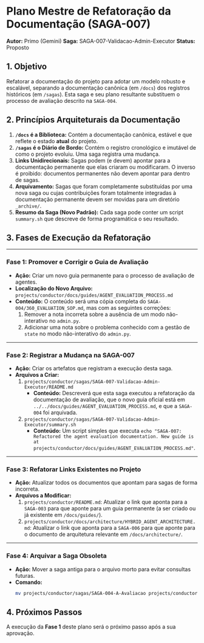 # Plano Mestre de Refatoração da Documentação (SAGA-007)

**Autor:** Primo (Gemini)
**Saga:** SAGA-007-Validacao-Admin-Executor
**Status:** Proposto

## 1. Objetivo

Refatorar a documentação do projeto para adotar um modelo robusto e escalável, separando a documentação canônica (em `/docs`) dos registros históricos (em `/sagas`). Esta saga e seu plano resultante substituem o processo de avaliação descrito na `SAGA-004`.

## 2. Princípios Arquiteturais da Documentação

1.  **`/docs` é a Biblioteca:** Contém a documentação canônica, estável e que reflete o estado **atual** do projeto.
2.  **`/sagas` é o Diário de Bordo:** Contém o registro cronológico e imutável de como o projeto evoluiu. Uma saga registra uma mudança.
3.  **Links Unidirecionais:** Sagas podem (e devem) apontar para a documentação permanente que elas criaram ou modificaram. O inverso é proibido: documentos permanentes não devem apontar para dentro de sagas.
4.  **Arquivamento:** Sagas que foram completamente substituídas por uma nova saga ou cujas contribuições foram totalmente integradas à documentação permanente devem ser movidas para um diretório `_archive/`.
5.  **Resumo da Saga (Novo Padrão):** Cada saga pode conter um script `summary.sh` que descreve de forma programática o seu resultado.

## 3. Fases de Execução da Refatoração

---

### Fase 1: Promover e Corrigir o Guia de Avaliação

-   **Ação:** Criar um novo guia permanente para o processo de avaliação de agentes.
-   **Localização do Novo Arquivo:** `projects/conductor/docs/guides/AGENT_EVALUATION_PROCESS.md`
-   **Conteúdo:** O conteúdo será uma cópia completa do `SAGA-004/360_EVALUATION_SOP.md`, mas com as seguintes correções:
    1.  Remover a nota incorreta sobre a ausência de um modo não-interativo no `admin.py`.
    2.  Adicionar uma nota sobre o problema conhecido com a gestão de `state` no modo não-interativo do `admin.py`.

---

### Fase 2: Registrar a Mudança na SAGA-007

-   **Ação:** Criar os artefatos que registram a execução desta saga.
-   **Arquivos a Criar:**
    1.  `projects/conductor/sagas/SAGA-007-Validacao-Admin-Executor/README.md`
        -   **Conteúdo:** Descreverá que esta saga executou a refatoração da documentação de avaliação, que o novo guia oficial está em `../../docs/guides/AGENT_EVALUATION_PROCESS.md`, e que a `SAGA-004` foi arquivada.
    2.  `projects/conductor/sagas/SAGA-007-Validacao-Admin-Executor/summary.sh`
        -   **Conteúdo:** Um script simples que executa `echo "SAGA-007: Refactored the agent evaluation documentation. New guide is at projects/conductor/docs/guides/AGENT_EVALUATION_PROCESS.md"`.

---

### Fase 3: Refatorar Links Existentes no Projeto

-   **Ação:** Atualizar todos os documentos que apontam para sagas de forma incorreta.
-   **Arquivos a Modificar:**
    1.  `projects/conductor/README.md`: Atualizar o link que aponta para a `SAGA-003` para que aponte para um guia permanente (a ser criado ou já existente em `/docs/guides/`).
    2.  `projects/conductor/docs/architecture/HYBRID_AGENT_ARCHITECTURE.md`: Atualizar o link que aponta para a `SAGA-006` para que aponte para o documento de arquitetura relevante em `/docs/architecture/`.

---

### Fase 4: Arquivar a Saga Obsoleta

-   **Ação:** Mover a saga antiga para o arquivo morto para evitar consultas futuras.
-   **Comando:**
    ```bash
    mv projects/conductor/sagas/SAGA-004-A-Avaliacao projects/conductor/sagas/_archive/
    ```

## 4. Próximos Passos

A execução da **Fase 1** deste plano será o próximo passo após a sua aprovação.
